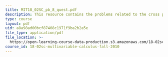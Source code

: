 ```yaml
---
title: MIT18_02SC_pb_8_quest.pdf
description: This resource contains the problems related to the cross product.
type: course
layout: pdf
uid: a8a98ad00bcf87408c1971f9ba2b2a5e
file_type: application/pdf
file_location: >-
  https://open-learning-course-data-production.s3.amazonaws.com/18-02sc-multivariable-calculus-fall-2010/a8a98ad00bcf87408c1971f9ba2b2a5e_MIT18_02SC_pb_8_quest.pdf
course_id: 18-02sc-multivariable-calculus-fall-2010
---
```

